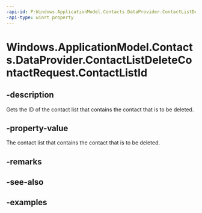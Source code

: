 ```yaml
---
-api-id: P:Windows.ApplicationModel.Contacts.DataProvider.ContactListDeleteContactRequest.ContactListId
-api-type: winrt property
---
```


<!-- Property syntax.
public string ContactListId { get; }
-->

# Windows.ApplicationModel.Contacts.DataProvider.ContactListDeleteContactRequest.ContactListId

## -description
Gets the ID of the contact list that contains the contact that is to be deleted.

## -property-value
The contact list that contains the contact that is to be deleted.

## -remarks

## -see-also

## -examples
